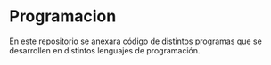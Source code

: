 # Programacion
En este repositorio se anexara código de distintos programas que se desarrollen en distintos lenguajes de programación.
